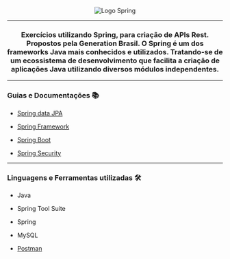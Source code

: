 
<div align ="center">
  
![Logo Spring](https://i.imgur.com/OMa4ULN.png)

<hr>
  
### Exercícios utilizando Spring, para criação de APIs Rest. Propostos pela Generation Brasil. O Spring é um dos frameworks Java mais conhecidos e utilizados. Tratando-se de um ecossistema de desenvolvimento que facilita a criação de aplicações Java utilizando diversos módulos independentes.
<hr>
</div>

### Guias e Documentações 📚
- <a href="https://github.com/Biellms/SpringBoot/blob/main/Documentação/Guia%20Jpa.pdf" target="_blank"><p target="_blank">Spring data JPA</a>
- <a href="https://spring.io/projects/spring-framework" target="_blank"><p target="_blank"> Spring Framework </a>
- <a href="https://spring.io/projects/spring-boot" target="_blank"><p target="_blank"> Spring Boot</a>
- <a href="https://spring.io/projects/spring-security" target="_blank"><p target="_blank"> Spring Security</a>

<hr>

### **Linguagens e Ferramentas utilizadas** 🛠
- Java
- Spring Tool Suite
- Spring
- MySQL

- <a href="https://github.com/Biellms/SpringBoot/tree/main/Postman" target="_blank"><p target="_blank">Postman</a>
